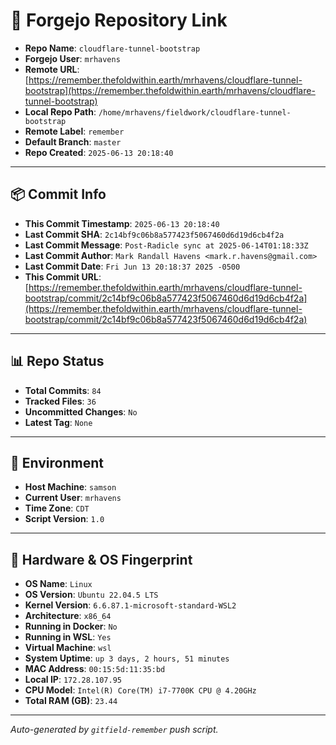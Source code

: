 # 🔗 Forgejo Repository Link

- **Repo Name**: `cloudflare-tunnel-bootstrap`
- **Forgejo User**: `mrhavens`
- **Remote URL**: [https://remember.thefoldwithin.earth/mrhavens/cloudflare-tunnel-bootstrap](https://remember.thefoldwithin.earth/mrhavens/cloudflare-tunnel-bootstrap)
- **Local Repo Path**: `/home/mrhavens/fieldwork/cloudflare-tunnel-bootstrap`
- **Remote Label**: `remember`
- **Default Branch**: `master`
- **Repo Created**: `2025-06-13 20:18:40`

---

## 📦 Commit Info

- **This Commit Timestamp**: `2025-06-13 20:18:40`
- **Last Commit SHA**: `2c14bf9c06b8a577423f5067460d6d19d6cb4f2a`
- **Last Commit Message**: `Post-Radicle sync at 2025-06-14T01:18:33Z`
- **Last Commit Author**: `Mark Randall Havens <mark.r.havens@gmail.com>`
- **Last Commit Date**: `Fri Jun 13 20:18:37 2025 -0500`
- **This Commit URL**: [https://remember.thefoldwithin.earth/mrhavens/cloudflare-tunnel-bootstrap/commit/2c14bf9c06b8a577423f5067460d6d19d6cb4f2a](https://remember.thefoldwithin.earth/mrhavens/cloudflare-tunnel-bootstrap/commit/2c14bf9c06b8a577423f5067460d6d19d6cb4f2a)

---

## 📊 Repo Status

- **Total Commits**: `84`
- **Tracked Files**: `36`
- **Uncommitted Changes**: `No`
- **Latest Tag**: `None`

---

## 🧭 Environment

- **Host Machine**: `samson`
- **Current User**: `mrhavens`
- **Time Zone**: `CDT`
- **Script Version**: `1.0`

---

## 🧬 Hardware & OS Fingerprint

- **OS Name**: `Linux`
- **OS Version**: `Ubuntu 22.04.5 LTS`
- **Kernel Version**: `6.6.87.1-microsoft-standard-WSL2`
- **Architecture**: `x86_64`
- **Running in Docker**: `No`
- **Running in WSL**: `Yes`
- **Virtual Machine**: `wsl`
- **System Uptime**: `up 3 days, 2 hours, 51 minutes`
- **MAC Address**: `00:15:5d:11:35:bd`
- **Local IP**: `172.28.107.95`
- **CPU Model**: `Intel(R) Core(TM) i7-7700K CPU @ 4.20GHz`
- **Total RAM (GB)**: `23.44`

---

_Auto-generated by `gitfield-remember` push script._
